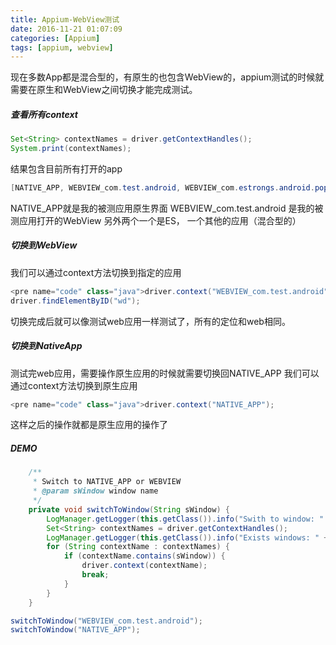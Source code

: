 ```yaml
---
title: Appium-WebView测试
date: 2016-11-21 01:07:09
categories: [Appium]
tags: [appium, webview]
---
```

现在多数App都是混合型的，有原生的也包含WebView的，appium测试的时候就需要在原生和WebView之间切换才能完成测试。

##### 查看所有context
```java
Set<String> contextNames = driver.getContextHandles();
System.print(contextNames);
```

  <!--more-->

结果包含目前所有打开的app
```java
[NATIVE_APP, WEBVIEW_com.test.android, WEBVIEW_com.estrongs.android.pop, WEBVIEW_com.xxxxx.sjj]
```

NATIVE_APP就是我的被测应用原生界面
WEBVIEW_com.test.android 是我的被测应用打开的WebView
另外两个一个是ES， 一个其他的应用（混合型的）

##### 切换到WebView
我们可以通过context方法切换到指定的应用
```java
<pre name="code" class="java">driver.context("WEBVIEW_com.test.android");
driver.findElementByID("wd");
```
切换完成后就可以像测试web应用一样测试了，所有的定位和web相同。

##### 切换到NativeApp
测试完web应用，需要操作原生应用的时候就需要切换回NATIVE_APP
我们可以通过context方法切换到原生应用
```java
<pre name="code" class="java">driver.context("NATIVE_APP");
```
这样之后的操作就都是原生应用的操作了

##### DEMO
```java
    /**
     * Switch to NATIVE_APP or WEBVIEW
     * @param sWindow window name
     */
    private void switchToWindow(String sWindow) {
        LogManager.getLogger(this.getClass()).info("Swith to window: " + sWindow);
        Set<String> contextNames = driver.getContextHandles();
        LogManager.getLogger(this.getClass()).info("Exists windows: " + contextNames.toString());
        for (String contextName : contextNames) {
            if (contextName.contains(sWindow)) {
                driver.context(contextName);
                break;
            }
        }
    }

switchToWindow("WEBVIEW_com.test.android");
switchToWindow("NATIVE_APP");
```
